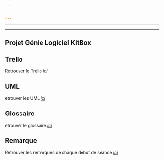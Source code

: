 ```yaml
---


---
```


<hr>
<hr>
<h2 id="projet-génie-logiciel-kitbox">Projet Génie Logiciel KitBox</h2>
<h2 id="uml">Trello</h2>
<p>Retrouver le Trello  <em><a href="https://trello.com/b/Q06IKRiS/kitbox">ici</a></em></p>
<h2 id="uml">UML</h2>
<p>etrouver les UML  <em><a href="https://www.lucidchart.com/documents/edit/3f319f5e-adf3-4739-9055-04416310f2f8/0">ici</a></em></p>
<h2 id="uml">Glossaire</h2>
<p>etrouver le glossaire  <em><a href="https://hevinci-my.sharepoint.com/:w:/r/personal/16067_ecam_be/_layouts/15/Doc.aspx?sourcedoc=%7Ba384e814-dc46-4eff-bf2f-76aeffb7aaba%7D&amp;action=default&amp;gad=362">ici</a></em></p>
<h2 id="uml">Remarque</h2>
<p>Retrouver les remarques de chaque debut de seance  <em><a href="">ici</a></em></p>

<!--stackedit_data:
eyJoaXN0b3J5IjpbLTk0MzM0MDM2XX0=
-->